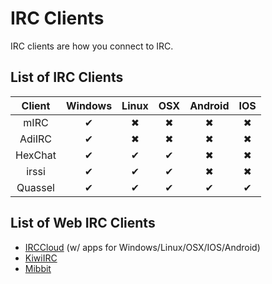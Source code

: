 # IRC Clients
IRC clients are how you connect to IRC.

## List of IRC Clients
 | Client | Windows | Linux | OSX | Android | IOS |
 |:-:|:-:|:-:|:-:|:-:|:-:|
 | mIRC | ✔ | ✖ | ✖ | ✖ | ✖ |
 | AdiIRC | ✔ | ✖ | ✖ | ✖ | ✖ |
 | HexChat | ✔ | ✔ | ✔ | ✖ | ✖ |
 | irssi | ✔ | ✔ | ✔ | ✖ | ✖ |
 | Quassel | ✔ | ✔ | ✔ | ✔ | ✔ |


## List of Web IRC Clients
* [IRCCloud](/wiki/client/irccloud) (w/ apps for Windows/Linux/OSX/IOS/Android)
* [KiwiIRC](/wiki/client/kiwiirc)
* [Mibbit](/wiki/client/mibbit)

